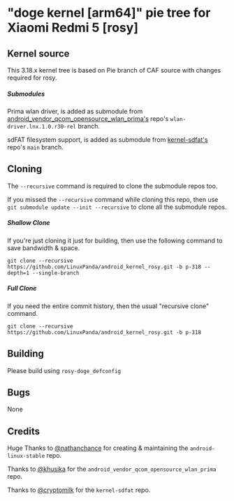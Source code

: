 # "doge kernel [arm64]" pie tree for Xiaomi Redmi 5 [rosy]

## Kernel source
This 3.18.x kernel tree is based on Pie branch of CAF source with changes required for rosy.

##### Submodules
Prima wlan driver, is added as submodule from [android_vendor_qcom_opensource_wlan_prima's](https://github.com/khusika/android_vendor_qcom_opensource_wlan_prima) repo's `wlan-driver.lnx.1.0.r30-rel` branch.

sdFAT filesystem support, is added as submodule from [kernel-sdfat's](https://github.com/cryptomilk/kernel-sdfat) repo's `main` branch.

## Cloning
The `--recursive` command is required to clone the submodule repos too.

If you missed the `--recursive` command while cloning this repo, then use `git submodule update --init --recursive` to clone all the submodule repos.

##### Shallow Clone
If you're just cloning it just for building, then use the following command to save bandwidth & space.

`git clone --recursive https://github.com/LinuxPanda/android_kernel_rosy.git -b p-318 --depth=1 --single-branch`

##### Full Clone
If you need the entire commit history, then the usual "recursive clone" command.

`git clone --recursive https://github.com/LinuxPanda/android_kernel_rosy.git -b p-318`

## Building
Please build using `rosy-doge_defconfig`

## Bugs
None

## Credits
Huge Thanks to [@nathanchance](https://github.com/nathanchance) for creating & maintaining the `android-linux-stable` repo.

Thanks to [@khusika](https://github.com/khusika) for the `android_vendor_qcom_opensource_wlan_prima` repo.

Thanks to [@cryptomilk](https://github.com/cryptomilk) for the `kernel-sdfat` repo.

